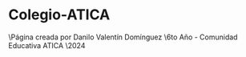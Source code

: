 # Colegio-ATICA
\Página creada por Danilo Valentín Domínguez
\6to Año - Comunidad Educativa ATICA
\2024
